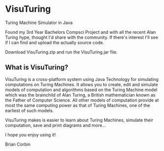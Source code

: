 VisuTuring
==========

Turing Machine Simulator in Java

Found my 3rd Year Bachelors Compsci Project and with all the recent Alan Turing hype, thought I'd share with the community. If there's interest I'll see if I can find and upload the actually source code.

Download VisuTuring.zip and run the VisuTuring.jar file.

What is VisuTuring?
-------------------

VisuTuring is a cross-platform system using Java Technology for simulating computations on Turing Machines. It allows you to create, edit and simulate models of computation and algorithms based on the Turing Machine model which was the brainchild of Alan Turing, a British mathematician known as the Father of Computer Science. All other models of computation provide at most the same computing power as that of Turing Machines, one of the earliest of such models.

VisuTuring makes is easier to learn about Turing Machines, simulate their computation, save and print diagrams and more...

I hope you enjoy using it!

Brian Corbin

